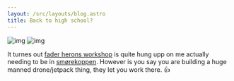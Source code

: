```yaml
---
layout: /src/layouts/blog.astro
title: Back to high school?
---
```


![img](/images/blog/lathe.jpg)
![img](/images/blog/weld.jpg)

It turnes out [fader herons workshop](https://www.xn--smrekoppen-1cb.no/comite/fader-herons-verksted) is quite hung upp on me actually needing to be in [smørekoppen](https://www.xn--smrekoppen-1cb.no/). However is you say you are building a huge manned drone/jetpack thing, they let you work there. 👍